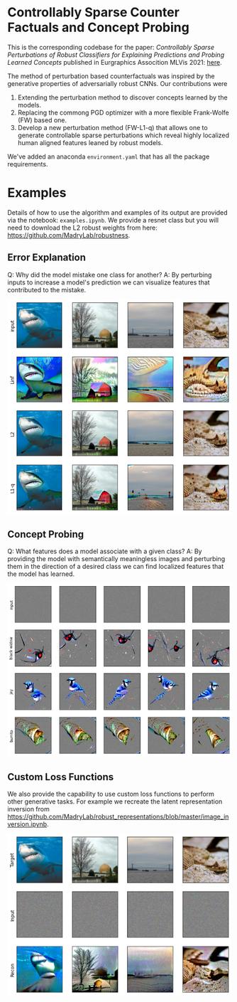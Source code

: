 # Controllably Sparse Counter Factuals and Concept Probing

This is the corresponding codebase for the paper: *Controllably Sparse Perturbations of Robust Classifiers for Explaining Predictions and Probing Learned Concepts* published in Eurgraphics Assocition MLVis 2021: [here](https://diglib.eg.org/bitstream/handle/10.2312/mlvis20211072/001-005.pdf).


The method of perturbation based counterfactuals was inspired by the generative properties of adversarially robust CNNs. Our contributions were 

1. Extending the perturbation method to discover concepts learned by the models.
2. Replacing the commong PGD optimizer with a more flexible Frank-Wolfe (FW) based one.
3. Develop a new perturbation method (FW-L1-q) that allows one to generate controllable sparse perturbations which reveal highly localized human aligned features leaned by robust models.


We've added an anaconda `environment.yaml` that has all the package requirements.

# Examples

Details of how to use the algorithm and examples of its output are provided via the notebook: `examples.ipynb`. We provide a resnet class but you will need to download the L2 robust weights from here: https://github.com/MadryLab/robustness.


## Error Explanation

Q: Why did the model mistake one class for another?
A: By perturbing inputs to increase a model's prediction we can visualize features that contributed to the mistake.


![Error Explanation](images/err_targ_pred.png)


## Concept Probing

Q: What features does a model associate with a given class?
A: By providing the model with semantically meaningless images and perturbing them in the direction of a desired class we can find localized features that the model has learned.

![Concept Probing](images/concept_probing.png)


##  Custom Loss Functions
We also provide the capability to use custom loss functions to perform other generative tasks. For example we recreate the latent representation inversion from https://github.com/MadryLab/robust_representations/blob/master/image_inversion.ipynb.

![Inversion](images/inversion.png)
